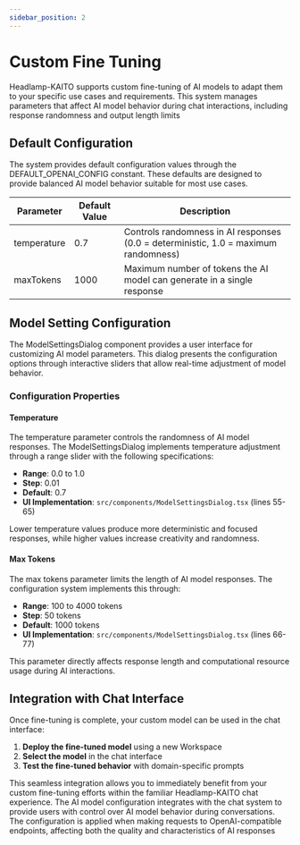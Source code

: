 ```yaml
---
sidebar_position: 2
---
```


# Custom Fine Tuning

Headlamp-KAITO supports custom fine-tuning of AI models to adapt them to your specific use cases and requirements. This system manages parameters that affect AI model behavior during chat interactions, including response randomness and output length limits

## Default Configuration

The system provides default configuration values through the DEFAULT_OPENAI_CONFIG constant. These defaults are designed to provide balanced AI model behavior suitable for most use cases.

| Parameter   | Default Value | Description                                                                         |
| ----------- | ------------- | ----------------------------------------------------------------------------------- |
| temperature | 0.7           | Controls randomness in AI responses (0.0 = deterministic, 1.0 = maximum randomness) |
| maxTokens   | 1000          | Maximum number of tokens the AI model can generate in a single response             |

## Model Setting Configuration

The ModelSettingsDialog component provides a user interface for customizing AI model parameters. This dialog presents the configuration options through interactive sliders that allow real-time adjustment of model behavior.

### Configuration Properties

#### Temperature

The temperature parameter controls the randomness of AI model responses. The ModelSettingsDialog implements temperature adjustment through a range slider with the following specifications:

- **Range**: 0.0 to 1.0
- **Step**: 0.01
- **Default**: 0.7
- **UI Implementation**: `src/components/ModelSettingsDialog.tsx` (lines 55-65)

Lower temperature values produce more deterministic and focused responses, while higher values increase creativity and randomness.

#### Max Tokens

The max tokens parameter limits the length of AI model responses. The configuration system implements this through:

- **Range**: 100 to 4000 tokens
- **Step**: 50 tokens
- **Default**: 1000 tokens
- **UI Implementation**: `src/components/ModelSettingsDialog.tsx` (lines 66-77)

This parameter directly affects response length and computational resource usage during AI interactions.

## Integration with Chat Interface

Once fine-tuning is complete, your custom model can be used in the chat interface:

1. **Deploy the fine-tuned model** using a new Workspace
2. **Select the model** in the chat interface
3. **Test the fine-tuned behavior** with domain-specific prompts

This seamless integration allows you to immediately benefit from your custom fine-tuning efforts within the familiar Headlamp-KAITO chat experience. The AI model configuration integrates with the chat system to provide users with control over AI model behavior during conversations. The configuration is applied when making requests to OpenAI-compatible endpoints, affecting both the quality and characteristics of AI responses
